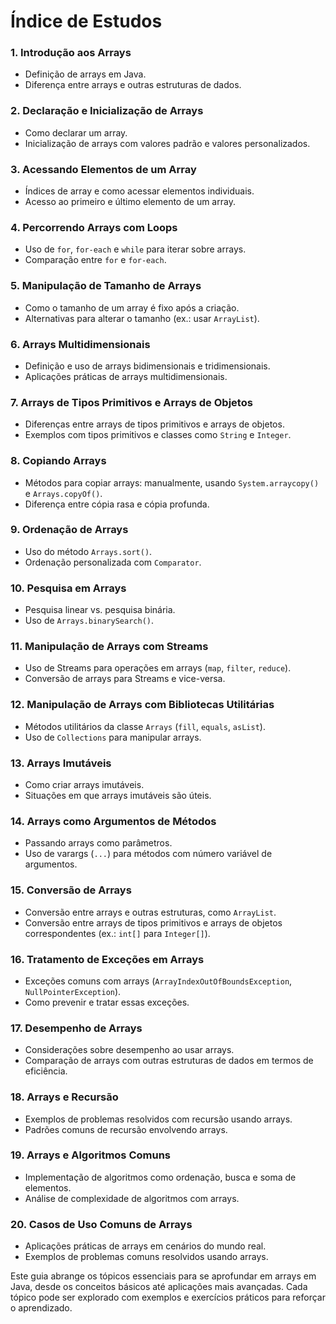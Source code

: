 # Índice de Estudos

### 1. **Introdução aos Arrays**

- Definição de arrays em Java.
- Diferença entre arrays e outras estruturas de dados.

### 2. **Declaração e Inicialização de Arrays**

- Como declarar um array.
- Inicialização de arrays com valores padrão e valores personalizados.

### 3. **Acessando Elementos de um Array**

- Índices de array e como acessar elementos individuais.
- Acesso ao primeiro e último elemento de um array.

### 4. **Percorrendo Arrays com Loops**

- Uso de `for`, `for-each` e `while` para iterar sobre arrays.
- Comparação entre `for` e `for-each`.

### 5. **Manipulação de Tamanho de Arrays**

- Como o tamanho de um array é fixo após a criação.
- Alternativas para alterar o tamanho (ex.: usar `ArrayList`).

### 6. **Arrays Multidimensionais**

- Definição e uso de arrays bidimensionais e tridimensionais.
- Aplicações práticas de arrays multidimensionais.

### 7. **Arrays de Tipos Primitivos e Arrays de Objetos**

- Diferenças entre arrays de tipos primitivos e arrays de objetos.
- Exemplos com tipos primitivos e classes como `String` e `Integer`.

### 8. **Copiando Arrays**

- Métodos para copiar arrays: manualmente, usando `System.arraycopy()` e `Arrays.copyOf()`.
- Diferença entre cópia rasa e cópia profunda.

### 9. **Ordenação de Arrays**

- Uso do método `Arrays.sort()`.
- Ordenação personalizada com `Comparator`.

### 10. **Pesquisa em Arrays**

- Pesquisa linear vs. pesquisa binária.
- Uso de `Arrays.binarySearch()`.

### 11. **Manipulação de Arrays com Streams**

- Uso de Streams para operações em arrays (`map`, `filter`, `reduce`).
- Conversão de arrays para Streams e vice-versa.

### 12. **Manipulação de Arrays com Bibliotecas Utilitárias**

- Métodos utilitários da classe `Arrays` (`fill`, `equals`, `asList`).
- Uso de `Collections` para manipular arrays.

### 13. **Arrays Imutáveis**

- Como criar arrays imutáveis.
- Situações em que arrays imutáveis são úteis.

### 14. **Arrays como Argumentos de Métodos**

- Passando arrays como parâmetros.
- Uso de varargs (`...`) para métodos com número variável de argumentos.

### 15. **Conversão de Arrays**

- Conversão entre arrays e outras estruturas, como `ArrayList`.
- Conversão entre arrays de tipos primitivos e arrays de objetos correspondentes (ex.: `int[]` para `Integer[]`).

### 16. **Tratamento de Exceções em Arrays**

- Exceções comuns com arrays (`ArrayIndexOutOfBoundsException`, `NullPointerException`).
- Como prevenir e tratar essas exceções.

### 17. **Desempenho de Arrays**

- Considerações sobre desempenho ao usar arrays.
- Comparação de arrays com outras estruturas de dados em termos de eficiência.

### 18. **Arrays e Recursão**

- Exemplos de problemas resolvidos com recursão usando arrays.
- Padrões comuns de recursão envolvendo arrays.

### 19. **Arrays e Algoritmos Comuns**

- Implementação de algoritmos como ordenação, busca e soma de elementos.
- Análise de complexidade de algoritmos com arrays.

### 20. **Casos de Uso Comuns de Arrays**

- Aplicações práticas de arrays em cenários do mundo real.
- Exemplos de problemas comuns resolvidos usando arrays.

Este guia abrange os tópicos essenciais para se aprofundar em arrays em Java, desde os conceitos básicos até aplicações
mais avançadas. Cada tópico pode ser explorado com exemplos e exercícios práticos para reforçar o aprendizado.